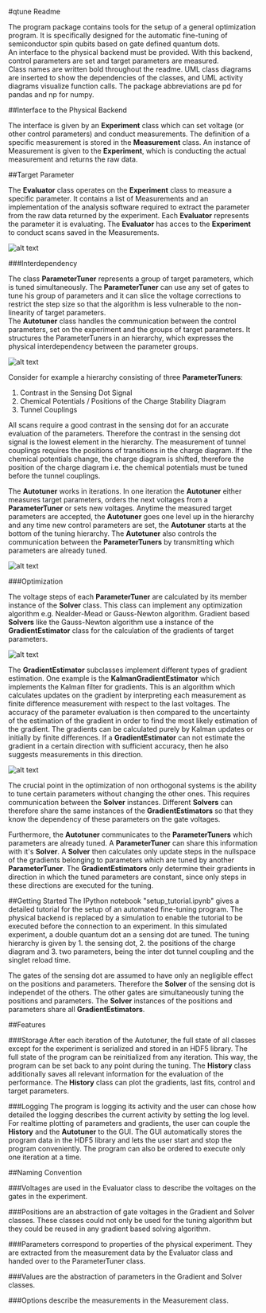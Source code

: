 [evaluation image]: docs/_static/resources/EvaluationParameter.png
[autotuner coordination]: docs/_static/resources/AutotunerCoordination.png
[newton solver gradient]: docs/_static/resources/NewtonSolverGradient.png
[tuner solver]: docs/_static/resources/TunerSolver.png
[autotuner flow]: docs/_static/resources/AutotunerFlow.png


#qtune Readme

The program package contains tools for the setup of a general optimization program. It is specifically designed for the 
automatic fine-tuning of semiconductor spin qubits based on gate defined quantum dots.  
An interface to the physical backend must be provided. With this backend, control 
parameters are set and target parameters are measured.   
Class names are written bold throughout the readme. UML class diagrams are inserted to show the dependencies of the
classes, and UML activity diagrams visualize function calls.
The package abbreviations are pd for pandas and np for numpy.


##Interface to the Physical Backend

The interface is given by an **Experiment** class which can set voltage (or other control parameters) and conduct 
measurements. The definition of a specific measurement is stored in the **Measurement** class. An instance of
Measurement is given to the **Experiment**, which is conducting the actual measurement and returns the raw data.

##Target Parameter

The **Evaluator** class operates on the **Experiment** class to measure a specific parameter. It contains a list of 
Measurements and 
an implementation of the analysis software required to extract the parameter from the raw data returned by the 
experiment. Each **Evaluator** represents the parameter it is evaluating. The **Evaluator** has acces to the 
**Experiment** to conduct scans saved in the Measurements.

![alt text][evaluation image]


###Interdependency

The class **ParameterTuner** represents a group of target parameters, which is tuned simultaneously. The 
**ParameterTuner** can use any set of gates to tune his group of parameters and it can slice the voltage corrections 
to restrict the step size so that the algorithm is less vulnerable to the non-linearity of target parameters.  
The **Autotuner** 
class handles the communication between the control parameters, set on the experiment and the 
groups of target parameters. It structures the ParameterTuners in an hierarchy, which expresses the physical
interdependency between the parameter groups.  

![alt text][autotuner coordination]

Consider for example a hierarchy consisting of three **ParameterTuners**:
1. Contrast in the Sensing Dot Signal
2. Chemical Potentials / Positions of the Charge Stability Diagram
3. Tunnel Couplings

All scans require a good contrast in the sensing dot for an accurate evaluation of the parameters. Therefore the 
contrast in the sensing dot signal is the lowest element in the hierarchy. The measurement of tunnel couplings requires
the positions of transitions in the charge diagram. If the chemical potentials change, the charge 
diagram is shifted, therefore the position of the charge diagram i.e. the chemical potentials must be tuned before the 
tunnel couplings.  

The **Autotuner** works in iterations. In one iteration the **Autotuner** either measures target parameters, orders
the next voltages from a **ParameterTuner** or sets new voltages. Anytime the measured target parameters are accepted, 
the **Autotuner** goes one level up in the hierarchy and any time new control parameters are set, the **Autotuner** 
starts at the bottom of the tuning hierarchy. The **Autotuner** also controls the communication between the 
**ParameterTuners** by transmitting which parameters are already tuned. 

![alt text][autotuner flow]

###Optimization

The voltage steps of each **ParameterTuner** are calculated by its member instance of the **Solver** class. This class 
can implement any optimization algorithm e.g. Nealder-Mead or Gauss-Newton algorithm. 
Gradient based **Solvers** like the Gauss-Newton algorithm use a instance of the **GradientEstimator** class for the
calculation of the 
gradients of target parameters.  

![alt text][tuner solver]

The **GradientEstimator** subclasses implement different types of gradient estimation. One example is the 
**KalmanGradientEstimator** which
implements the Kalman filter for gradients. This is an algorithm which calculates updates on the gradient by 
interpreting each measurement as finite difference measurement with respect to the last voltages. The accuracy of the
parameter evaluation is then compared to the uncertainty of the estimation of the gradient in order to find the 
most likely estimation of the gradient. The gradients can be calculated purely by Kalman updates or initially by finite
differences. If a **GradientEstimator** can not estimate the gradient in a certain direction with sufficient accuracy,
then he also suggests measurements in this direction. 

![alt text][newton solver gradient]

The crucial point in the optimization of non orthogonal systems is the ability to tune certain parameters without
changing the other ones. This requires communication between the **Solver** instances. Different **Solvers** can 
therefore share the same instances of the **GradientEstimators** so that they know the dependency of these parameters
on the gate voltages.  

Furthermore, the **Autotuner** communicates to the **ParameterTuners** which parameters are already tuned. A 
**ParameterTuner** can share this information with it's **Solver**. A **Solver** then calculates only update steps
in the nullspace of the gradients belonging to parameters which are tuned by another **ParameterTuner**. The 
**GradientEstimators** only determine their gradients in direction in which the tuned parameters are constant, since
only steps in these directions are executed for the tuning.


##Getting Started
The IPython notebook "setup_tutorial.ipynb" gives a detailed
tutorial for the setup of an automated fine-tuning program. The physical backend is replaced by a simulation to enable
the tutorial to be executed before the connection to an experiment. 
In this simulated experiment, a double quantum dot an a sensing dot are tuned. The tuning hierarchy is given by 1. the
sensing dot, 2. the positions of the charge diagram and 3. two parameters, being the inter dot tunnel coupling and the
singlet reload time. 

The gates of the sensing dot are assumed to have only an negligible effect on the positions and 
parameters. Therefore the **Solver** of the sensing dot is independet of the others. The other gates are simultaneously
tuning the positions and parameters. The **Solver** instances of the positions and parameters share all 
**GradientEstimators**.

##Features

###Storage
After each iteration of the Autotuner, the full state of all classes except for the experiment is serialized and stored 
in an HDF5 library. The full state of the program can be reinitialized from any iteration. This way, 
the program can be set back to any point during the tuning. The **History** class 
additionally saves all relevant information for the evaluation of the performance. The **History** class can plot the
gradients, last fits, control and target parameters.

###Logging
The program is logging its activity and the user can chose how detailed the logging describes the current activity by
setting the log level. For realtime plotting of parameters and gradients, the user can  couple the **History** and the
**Autotuner** to the GUI. The GUI automatically stores the program data in the HDF5 library and lets the user start and
stop the program conveniently. The program can also be ordered to execute only one iteration at a time.

##Naming Convention

###Voltages
are used in the Evaluator class to describe the voltages on the gates in the experiment.

###Positions
are an abstraction of gate voltages in the Gradient and Solver classes. These classes
could not only be used for the tuning algorithm but they could be reused in any gradient 
based solving algorithm.

###Parameters
correspond to properties of the physical experiment. They are extracted from the measurement data 
by the Evaluator class and handed over to the ParameterTuner class.

###Values
are the abstraction of parameters in the Gradient and Solver classes.

###Options
describe the measurements in the Measurement class.

